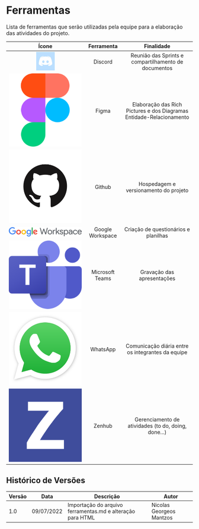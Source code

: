 # Ferramentas
Lista de ferramentas que serão utilizadas pela equipe para a elaboração das atividades do projeto.

<table style="text-align:center">
    <thead>
        <tr>
            <th style="text-align:center">Ícone</th>
            <th style="text-align:center">Ferramenta</th>
            <th style="text-align:center">Finalidade</th>
        </tr>
    </thead>
    <tbody>
        <tr>
            <td>
                <img src="../_media/discord_icon.jpg" style="width: 50px; height: 50px" " alt="Ícone Discord">
            </td>
            <td style="text-align:center"> Discord </td>
            <td>
                Reunião das Sprints e compartilhamento de documentos
            </td>
        </tr>
        <tr>
            <td>
                <img src="../_media/figma_icon.png" alt="Ícone Figma">
            </td>
            <td style="text-align:center"> Figma </td>
            <td>
                Elaboração das Rich Pictures e dos Diagramas Entidade-Relacionamento
            </td>
        </tr>
        <tr>
            <td>
                <img src="../_media/github_icon.png" alt="Ícone Github">
            </td>
            <td style="text-align:center"> Github </td>
            <td>
                Hospedagem e versionamento do projeto
            </td>
        </tr>
        <tr>
            <td>
                <img src="../_media/google_workspace_icon.png" alt="Ícone GoogleWorkspace">
            </td>
            <td> Google Workspace </td>
            <td>
                Criação de questionários e planilhas
            </td>
        </tr>
        <tr>
            <td>
                <img src="../_media/teams_icon.png" alt="Ícone Teams">
            </td>
            <td> Microsoft Teams </td>
            <td>
                Gravação das apresentações
            </td>
        </tr>
        <tr>
            <td>
                <img src="../_media/whatsapp_icon.png" alt="Ícone WhatsApp">
            </td>
            <td> WhatsApp </td>
            <td>
                Comunicação diária entre os integrantes da equipe
            </td>
        </tr>
        <tr>
            <td>
                <img src="../_media/zenhub_icon.svg" alt="Ícone Zenhub">
            </td>
            <td> Zenhub </td>
            <td>
                Gerenciamento de atividades (to do, doing, done...)
            </td>
        </tr>
    </tbody>
</table>


## Histórico de Versões
| Versão | Data       | Descrição                            | Autor             |
|--------|------------|--------------------------------------|-------------------|
| 1.0    | 09/07/2022 | Importação do arquivo ferramentas.md e alteração para HTML | Nicolas Georgeos Mantzos |
